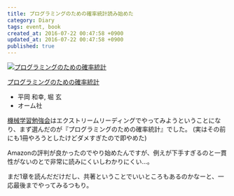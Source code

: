 ```yaml
---
title: プログラミングのための確率統計読み始めた
category: Diary
tags: event, book
created_at: 2016-07-22 00:47:58 +0900
updated_at: 2016-07-22 00:47:58 +0900
published: true
---
```


<div class="asin"><div class="asin-image"><a href="https://www.amazon.co.jp/exec/obidos/ASIN/4274067750/nownabe0c-22/"><img src="http://images-jp.amazon.com/images/P/4274067750.09._SL160_.jpg" alt="プログラミングのための確率統計" title="プログラミングのための確率統計"></a></div><div class="asin-detail"><p><a href="https://www.amazon.co.jp/exec/obidos/ASIN/4274067750/nownabe0c-22/">プログラミングのための確率統計</a></p><ul><li>平岡 和幸, 堀 玄</li><li>オーム社</li></ul></div></div>

[機械学習勉強会](http://nownabe.hateblo.jp/entry/2016/07/22/004419)はエクストリームリーディングでやってみようということになり、まず選んだのが『プログラミングのための確率統計』でした。
(実はその前にも1冊やろうとしたけどダメすぎたので即やめた)

Amazonの評判が良かったのでやり始めたんですが、例えが下手すぎるのと一貫性がないのとで非常に読みにくいしわかりにくい…。

まだ1章を読んだだけだし、共著ということでいいところもあるのかなーと、一応最後までやってみるつもり。
